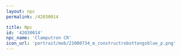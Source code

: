 ```yaml
---
layout: npc
permalink: /42030014

title: Npc
id: '42030014'
npc_name: 'Clamputron CR'
icon_url: 'portrait/mob/21000734_m_constructrobottongsblue_p.png'
---
```

